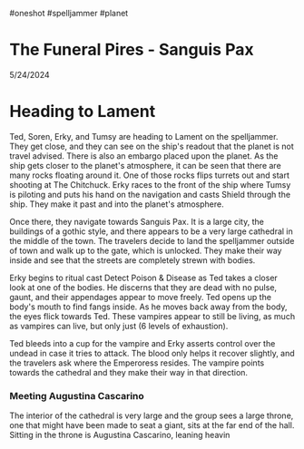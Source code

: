 #oneshot #spelljammer #planet
# The Funeral Pires - Sanguis Pax
5/24/2024

# Heading to Lament 
Ted, Soren, Erky, and Tumsy are heading to Lament on the spelljammer. They get close, and they can see on the ship's readout that the planet is not travel advised. There is also an embargo placed upon the planet. As the ship gets closer to the planet's atmosphere, it can be seen that there are many rocks floating around it. One of those rocks flips turrets out and start shooting at The Chitchuck. Erky races to the front of the ship where Tumsy is piloting and puts his hand on the navigation and casts Shield through the ship. They make it past and into the planet's atmosphere.

Once there, they navigate towards Sanguis Pax. It is a large city, the buildings of a gothic style, and there appears to be a very large cathedral in the middle of the town. The travelers decide to land the spelljammer outside of town and walk up to the gate, which is unlocked. They make their way inside and see that the streets are completely strewn with bodies.

Erky begins to ritual cast Detect Poison & Disease as Ted takes a closer look at one of the bodies. He discerns that they are dead with no pulse, gaunt, and their appendages appear to move freely. Ted opens up the body's mouth to find fangs inside. As he moves back away from the body, the eyes flick towards Ted. These vampires appear to still be living, as much as vampires can live, but only just (6 levels of exhaustion).

Ted bleeds into a cup for the vampire and Erky asserts control over the undead in case it tries to attack. The blood only helps it recover slightly, and the travelers ask where the Emperoress resides. The vampire points towards the cathedral and they make their way in that direction.

### Meeting Augustina Cascarino
The interior of the cathedral is very large and the group sees a large throne, one that might have been made to seat a giant, sits at the far end of the hall. Sitting in the throne is Augustina Cascarino, leaning heavin
